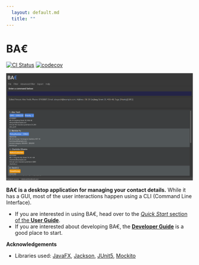 ```yaml
---
  layout: default.md
  title: ""
---
```


# BA€

[![CI Status](https://github.com/AY2425S1-CS2103T-W14-2/tp/workflows/Java%20CI/badge.svg)](https://github.com/AY2425S1-CS2103T-W14-2/tp/actions)
[![codecov](https://codecov.io/gh/AY2425S1-CS2103T-W14-2/tp/branch/master/graph/badge.svg?token=VVRYVPLWUX)](https://app.codecov.io/gh/AY2425S1-CS2103T-W14-2/tp)

![Ui](images/NewUi.png)

**BA€ is a desktop application for managing your contact details.** While it has a GUI, most of the user interactions happen using a CLI (Command Line Interface).

* If you are interested in using BA€, head over to the [_Quick Start_ section of the **User Guide**](UserGuide.html#quick-start).
* If you are interested about developing BA€, the [**Developer Guide**](DeveloperGuide.html) is a good place to start.


**Acknowledgements**

* Libraries used: [JavaFX](https://openjfx.io/), [Jackson](https://github.com/FasterXML/jackson), [JUnit5](https://github.com/junit-team/junit5), [Mockito](https://site.mockito.org/)
